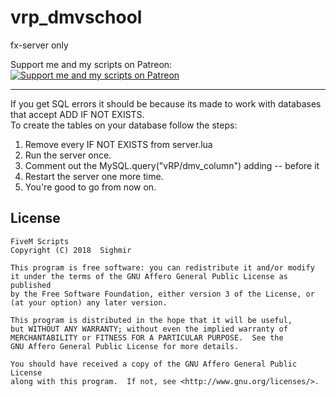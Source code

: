 # vrp_dmvschool
fx-server only

Support me and my scripts on Patreon:  
[![Support me and my scripts on Patreon](http://i.imgur.com/dyePK6Q.png)](https://www.patreon.com/Sighmir)  
*****************************************************************************************************************************************
If you get SQL errors it should be because its made to work with databases that accept ADD IF NOT EXISTS.  
To create the tables on your database follow the steps:  

1. Remove every IF NOT EXISTS from server.lua  
2. Run the server once.  
3. Comment out the MySQL.query("vRP/dmv_column") adding -- before it  
4. Restart the server one more time.  
5. You're good to go from now on.  

## License

    FiveM Scripts
    Copyright (C) 2018  Sighmir

    This program is free software: you can redistribute it and/or modify
    it under the terms of the GNU Affero General Public License as published
    by the Free Software Foundation, either version 3 of the License, or
    (at your option) any later version.

    This program is distributed in the hope that it will be useful,
    but WITHOUT ANY WARRANTY; without even the implied warranty of
    MERCHANTABILITY or FITNESS FOR A PARTICULAR PURPOSE.  See the
    GNU Affero General Public License for more details.

    You should have received a copy of the GNU Affero General Public License
    along with this program.  If not, see <http://www.gnu.org/licenses/>.
